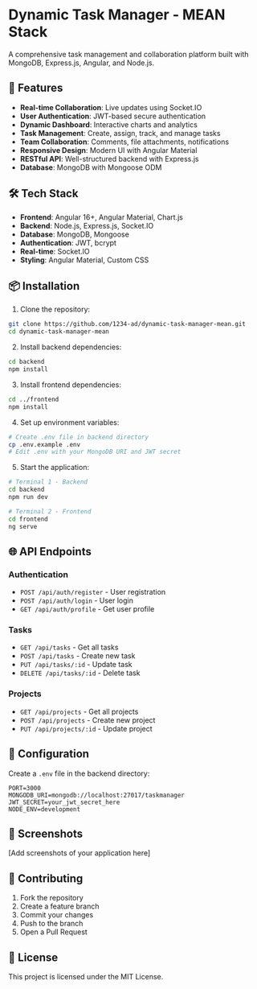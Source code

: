 # Dynamic Task Manager - MEAN Stack

A comprehensive task management and collaboration platform built with MongoDB, Express.js, Angular, and Node.js.

## 🚀 Features

- **Real-time Collaboration**: Live updates using Socket.IO
- **User Authentication**: JWT-based secure authentication
- **Dynamic Dashboard**: Interactive charts and analytics
- **Task Management**: Create, assign, track, and manage tasks
- **Team Collaboration**: Comments, file attachments, notifications
- **Responsive Design**: Modern UI with Angular Material
- **RESTful API**: Well-structured backend with Express.js
- **Database**: MongoDB with Mongoose ODM

## 🛠️ Tech Stack

- **Frontend**: Angular 16+, Angular Material, Chart.js
- **Backend**: Node.js, Express.js, Socket.IO
- **Database**: MongoDB, Mongoose
- **Authentication**: JWT, bcrypt
- **Real-time**: Socket.IO
- **Styling**: Angular Material, Custom CSS

## 📦 Installation

1. Clone the repository:
```bash
git clone https://github.com/1234-ad/dynamic-task-manager-mean.git
cd dynamic-task-manager-mean
```

2. Install backend dependencies:
```bash
cd backend
npm install
```

3. Install frontend dependencies:
```bash
cd ../frontend
npm install
```

4. Set up environment variables:
```bash
# Create .env file in backend directory
cp .env.example .env
# Edit .env with your MongoDB URI and JWT secret
```

5. Start the application:
```bash
# Terminal 1 - Backend
cd backend
npm run dev

# Terminal 2 - Frontend
cd frontend
ng serve
```

## 🌐 API Endpoints

### Authentication
- `POST /api/auth/register` - User registration
- `POST /api/auth/login` - User login
- `GET /api/auth/profile` - Get user profile

### Tasks
- `GET /api/tasks` - Get all tasks
- `POST /api/tasks` - Create new task
- `PUT /api/tasks/:id` - Update task
- `DELETE /api/tasks/:id` - Delete task

### Projects
- `GET /api/projects` - Get all projects
- `POST /api/projects` - Create new project
- `PUT /api/projects/:id` - Update project

## 🔧 Configuration

Create a `.env` file in the backend directory:

```env
PORT=3000
MONGODB_URI=mongodb://localhost:27017/taskmanager
JWT_SECRET=your_jwt_secret_here
NODE_ENV=development
```

## 📱 Screenshots

[Add screenshots of your application here]

## 🤝 Contributing

1. Fork the repository
2. Create a feature branch
3. Commit your changes
4. Push to the branch
5. Open a Pull Request

## 📄 License

This project is licensed under the MIT License.